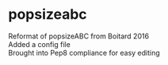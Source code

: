 # popsizeabc
Reformat of popsizeABC from Boitard 2016  
Added a config file  
Brought into Pep8 compliance for easy editing
